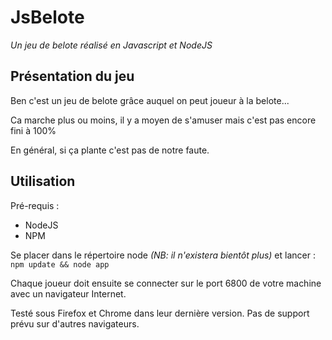 JsBelote
=========
*Un jeu de belote réalisé en Javascript et NodeJS*

Présentation du jeu
-------------------

Ben c'est un jeu de belote grâce auquel on peut joueur à la belote...

Ca marche plus ou moins, il y a moyen de s'amuser mais c'est pas encore fini à 100%

En général, si ça plante c'est pas de notre faute.

Utilisation
-----------

Pré-requis :
- NodeJS
- NPM

Se placer dans le répertoire node *(NB: il n'existera bientôt plus)* et lancer :
`
npm update && node app
`

Chaque joueur doit ensuite se connecter sur le port 6800 de votre machine avec un navigateur Internet.

Testé sous Firefox et Chrome dans leur dernière version. Pas de support prévu sur d'autres navigateurs.
